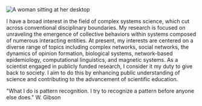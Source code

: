 <!--## Welcome to GitHub Pages

You can use the [editor on GitHub](https://github.com/cayce-pollard/cayce-pollard.github.io/edit/main/index.md) to maintain and preview the content for your website in Markdown files.

Whenever you commit to this repository, GitHub Pages will run [Jekyll](https://jekyllrb.com/) to rebuild the pages in your site, from the content in your Markdown files.-->
<picture>
 <source media="(prefers-color-scheme: dark)" srcset="https://www.dropbox.com/scl/fi/c5mfhkdcguvak9o65k6b0/hacker1.png?rlkey=7khtms55un0rjprfwdjai41cs&dl=0">
 <source media="(prefers-color-scheme: light)" srcset="https://www.dropbox.com/scl/fi/c5mfhkdcguvak9o65k6b0/hacker1.png?rlkey=7khtms55un0rjprfwdjai41cs&dl=0">
 <img alt="A woman sitting at her desktop" src="https://www.dropbox.com/scl/fi/c5mfhkdcguvak9o65k6b0/hacker1.png?rlkey=7khtms55un0rjprfwdjai41cs&dl=0">
</picture>

I have a broad interest in the field of complex systems science, which cut across conventional disciplinary boundaries. My research is focused on unraveling the emergence of collective behaviors within systems composed of numerous interacting entities. At present, my interests are centered on a diverse range of topics including complex networks, social networks, the dynamics of opinion formation, biological systems, network-based epidemiology, computational linguistics, and magnetic systems. As a scientist engaged in publicly funded research, I consider it my duty to give back to society. I aim to do this by enhancing public understanding of science and contributing to the advancement of scientific education.

"What I do is pattern recognition. I try to recognize a pattern before anyone else does." W. Gibson

<!--### Markdown


Markdown is a lightweight and easy-to-use syntax for styling your writing. It includes conventions for

```markdown
Syntax highlighted code block

# Header 1
## Header 2
### Header 3

- Bulleted
- List

1. Numbered
2. List

**Bold** and _Italic_ and `Code` text

[Link](url) and ![Image](src)
```

For more details see [Basic writing and formatting syntax](https://docs.github.com/en/github/writing-on-github/getting-started-with-writing-and-formatting-on-github/basic-writing-and-formatting-syntax).

### Jekyll Themes

Your Pages site will use the layout and styles from the Jekyll theme you have selected in your [repository settings](https://github.com/cayce-pollard/cayce-pollard.github.io/settings/pages). The name of this theme is saved in the Jekyll `_config.yml` configuration file.

### Support or Contact

Having trouble with Pages? Check out our [documentation](https://docs.github.com/categories/github-pages-basics/) or [contact support](https://support.github.com/contact) and we’ll help you sort it out.-->
